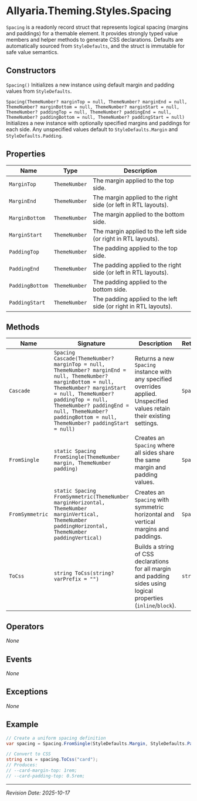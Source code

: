 ﻿# Allyaria.Theming.Styles.Spacing

`Spacing` is a readonly record struct that represents logical spacing (margins and paddings) for a themable element. It
provides strongly typed value members and helper methods to generate CSS declarations. Defaults are automatically
sourced from `StyleDefaults`, and the struct is immutable for safe value semantics.

## Constructors

`Spacing()` Initializes a new instance using default margin and padding values from `StyleDefaults`.

`Spacing(ThemeNumber? marginTop = null, ThemeNumber? marginEnd = null, ThemeNumber? marginBottom = null, ThemeNumber? marginStart = null, ThemeNumber? paddingTop = null, ThemeNumber? paddingEnd = null, ThemeNumber? paddingBottom = null, ThemeNumber? paddingStart = null)`
Initializes a new instance with optionally specified margins and paddings for each side. Any unspecified values default
to `StyleDefaults.Margin` and `StyleDefaults.Padding`.

## Properties

| Name            | Type          | Description                                                     |
|-----------------|---------------|-----------------------------------------------------------------|
| `MarginTop`     | `ThemeNumber` | The margin applied to the top side.                             |
| `MarginEnd`     | `ThemeNumber` | The margin applied to the right side (or left in RTL layouts).  |
| `MarginBottom`  | `ThemeNumber` | The margin applied to the bottom side.                          |
| `MarginStart`   | `ThemeNumber` | The margin applied to the left side (or right in RTL layouts).  |
| `PaddingTop`    | `ThemeNumber` | The padding applied to the top side.                            |
| `PaddingEnd`    | `ThemeNumber` | The padding applied to the right side (or left in RTL layouts). |
| `PaddingBottom` | `ThemeNumber` | The padding applied to the bottom side.                         |
| `PaddingStart`  | `ThemeNumber` | The padding applied to the left side (or right in RTL layouts). |

## Methods

| Name            | Signature                                                                                                                                                                                                                                                                               | Description                                                                                                               | Returns   |
|-----------------|-----------------------------------------------------------------------------------------------------------------------------------------------------------------------------------------------------------------------------------------------------------------------------------------|---------------------------------------------------------------------------------------------------------------------------|-----------|
| `Cascade`       | `Spacing Cascade(ThemeNumber? marginTop = null, ThemeNumber? marginEnd = null, ThemeNumber? marginBottom = null, ThemeNumber? marginStart = null, ThemeNumber? paddingTop = null, ThemeNumber? paddingEnd = null, ThemeNumber? paddingBottom = null, ThemeNumber? paddingStart = null)` | Returns a new `Spacing` instance with any specified overrides applied. Unspecified values retain their existing settings. | `Spacing` |
| `FromSingle`    | `static Spacing FromSingle(ThemeNumber margin, ThemeNumber padding)`                                                                                                                                                                                                                    | Creates an `Spacing` where all sides share the same margin and padding values.                                            | `Spacing` |
| `FromSymmetric` | `static Spacing FromSymmetric(ThemeNumber marginHorizontal, ThemeNumber marginVertical, ThemeNumber paddingHorizontal, ThemeNumber paddingVertical)`                                                                                                                                    | Creates an `Spacing` with symmetric horizontal and vertical margins and paddings.                                         | `Spacing` |
| `ToCss`         | `string ToCss(string? varPrefix = "")`                                                                                                                                                                                                                                                  | Builds a string of CSS declarations for all margin and padding sides using logical properties (`inline`/`block`).         | `string`  |

## Operators

*None*

## Events

*None*

## Exceptions

*None*

## Example

```csharp
// Create a uniform spacing definition
var spacing = Spacing.FromSingle(StyleDefaults.Margin, StyleDefaults.Padding);

// Convert to CSS
string css = spacing.ToCss("card");
// Produces:
// --card-margin-top: 1rem;
// --card-padding-top: 0.5rem;
```

---

*Revision Date: 2025-10-17*
